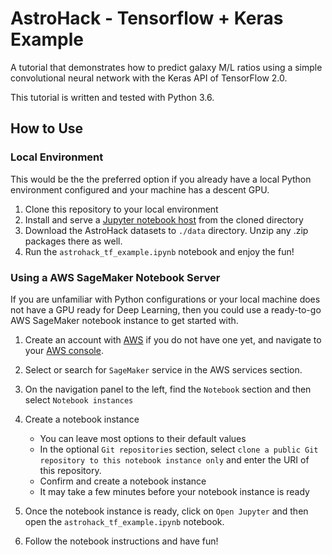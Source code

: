 # AstroHack - Tensorflow + Keras Example

A tutorial that demonstrates how to predict galaxy M/L ratios using a simple convolutional neural network with the Keras API of TensorFlow 2.0.

This tutorial is written and tested with Python 3.6.


## How to Use

### Local Environment

This would be the the preferred option if you already have a local Python environment configured and your machine has a descent GPU.

1. Clone this repository to your local environment
2. Install and serve a [Jupyter notebook host](https://jupyter.readthedocs.io/en/latest/install.html) from the cloned directory
3. Download the AstroHack datasets to `./data` directory. Unzip any .zip packages there as well.
4. Run the `astrohack_tf_example.ipynb` notebook and enjoy the fun!


### Using a AWS SageMaker Notebook Server

If you are unfamiliar with Python configurations or your local machine does not have a GPU ready for Deep Learning, then you could use a ready-to-go AWS SageMaker notebook instance to get started with. 

1. Create an account with [AWS](http://aws.com/) if you do not have one yet, and navigate to your [AWS console](https://console.aws.amazon.com/).
2. Select or search for `SageMaker` service in the AWS services section.
3. On the navigation panel to the left, find the `Notebook` section and then select `Notebook instances`
4. Create a notebook instance    
    - You can leave most options to their default values
    - In the optional `Git repositories` section, select `clone a public Git repository to this notebook instance only` and enter the URI of this repository.
    - Confirm and create a notebook instance
    - It may take a few minutes before your notebook instance is ready    
    
    
5. Once the notebook instance is ready, click on `Open Jupyter` and then open the `astrohack_tf_example.ipynb` notebook.
6. Follow the notebook instructions and have fun!
